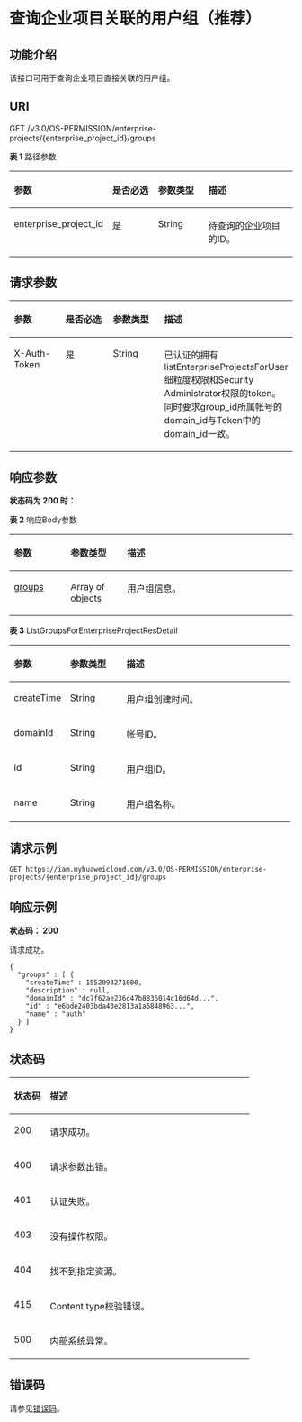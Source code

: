 # 查询企业项目关联的用户组（推荐）<a name="iam_02_0518"></a>

## 功能介绍<a name="section11811825145116"></a>

该接口可用于查询企业项目直接关联的用户组。

## URI<a name="section188117253512"></a>

GET /v3.0/OS-PERMISSION/enterprise-projects/\{enterprise\_project\_id\}/groups

**表 1**  路径参数

<a name="table128215252519"></a>
<table><thead align="left"><tr id="row1145725135112"><th class="cellrowborder" valign="top" width="20%" id="mcps1.2.5.1.1"><p id="p514542595115"><a name="p514542595115"></a><a name="p514542595115"></a>参数</p>
</th>
<th class="cellrowborder" valign="top" width="20%" id="mcps1.2.5.1.2"><p id="p01451025155113"><a name="p01451025155113"></a><a name="p01451025155113"></a>是否必选</p>
</th>
<th class="cellrowborder" valign="top" width="20%" id="mcps1.2.5.1.3"><p id="p13145525145115"><a name="p13145525145115"></a><a name="p13145525145115"></a>参数类型</p>
</th>
<th class="cellrowborder" valign="top" width="40%" id="mcps1.2.5.1.4"><p id="p1145172595114"><a name="p1145172595114"></a><a name="p1145172595114"></a>描述</p>
</th>
</tr>
</thead>
<tbody><tr id="row614519256517"><td class="cellrowborder" valign="top" width="20%" headers="mcps1.2.5.1.1 "><p id="p171451259518"><a name="p171451259518"></a><a name="p171451259518"></a>enterprise_project_id</p>
</td>
<td class="cellrowborder" valign="top" width="20%" headers="mcps1.2.5.1.2 "><p id="p8145102511518"><a name="p8145102511518"></a><a name="p8145102511518"></a>是</p>
</td>
<td class="cellrowborder" valign="top" width="20%" headers="mcps1.2.5.1.3 "><p id="p1714514254519"><a name="p1714514254519"></a><a name="p1714514254519"></a>String</p>
</td>
<td class="cellrowborder" valign="top" width="40%" headers="mcps1.2.5.1.4 "><p id="p146761719502"><a name="p146761719502"></a><a name="p146761719502"></a>待查询的企业项目的ID。</p>
</td>
</tr>
</tbody>
</table>

## 请求参数<a name="section19851925105113"></a>

<a name="table116151400516"></a>
<table><thead align="left"><tr id="row6838242205115"><th class="cellrowborder" valign="top" width="20%" id="mcps1.1.5.1.1"><p id="p16838242185115"><a name="p16838242185115"></a><a name="p16838242185115"></a>参数</p>
</th>
<th class="cellrowborder" valign="top" width="20%" id="mcps1.1.5.1.2"><p id="p783874217515"><a name="p783874217515"></a><a name="p783874217515"></a>是否必选</p>
</th>
<th class="cellrowborder" valign="top" width="20%" id="mcps1.1.5.1.3"><p id="p16838542135116"><a name="p16838542135116"></a><a name="p16838542135116"></a>参数类型</p>
</th>
<th class="cellrowborder" valign="top" width="40%" id="mcps1.1.5.1.4"><p id="p4838104219517"><a name="p4838104219517"></a><a name="p4838104219517"></a>描述</p>
</th>
</tr>
</thead>
<tbody><tr id="row1183834225119"><td class="cellrowborder" valign="top" width="20%" headers="mcps1.1.5.1.1 "><p id="p5838542175116"><a name="p5838542175116"></a><a name="p5838542175116"></a>X-Auth-Token</p>
</td>
<td class="cellrowborder" valign="top" width="20%" headers="mcps1.1.5.1.2 "><p id="p1883816427510"><a name="p1883816427510"></a><a name="p1883816427510"></a>是</p>
</td>
<td class="cellrowborder" valign="top" width="20%" headers="mcps1.1.5.1.3 "><p id="p98382421519"><a name="p98382421519"></a><a name="p98382421519"></a>String</p>
</td>
<td class="cellrowborder" valign="top" width="40%" headers="mcps1.1.5.1.4 "><p id="p1025519441207"><a name="p1025519441207"></a><a name="p1025519441207"></a>已认证的拥有listEnterpriseProjectsForUser细粒度权限和Security Administrator权限的token。同时要求group_id所属帐号的domain_id与Token中的domain_id一致。</p>
</td>
</tr>
</tbody>
</table>

## 响应参数<a name="section1085725105116"></a>

**状态码为 200 时：**

**表 2**  响应Body参数

<a name="table1585525115113"></a>
<table><thead align="left"><tr id="row1314582535114"><th class="cellrowborder" valign="top" width="20%" id="mcps1.2.4.1.1"><p id="p1145112512516"><a name="p1145112512516"></a><a name="p1145112512516"></a>参数</p>
</th>
<th class="cellrowborder" valign="top" width="20%" id="mcps1.2.4.1.2"><p id="p1214516252518"><a name="p1214516252518"></a><a name="p1214516252518"></a>参数类型</p>
</th>
<th class="cellrowborder" valign="top" width="60%" id="mcps1.2.4.1.3"><p id="p1014532515112"><a name="p1014532515112"></a><a name="p1014532515112"></a>描述</p>
</th>
</tr>
</thead>
<tbody><tr id="row13145202595115"><td class="cellrowborder" valign="top" width="20%" headers="mcps1.2.4.1.1 "><p id="p12145162535113"><a name="p12145162535113"></a><a name="p12145162535113"></a><a href="#table1489925125115">groups</a></p>
</td>
<td class="cellrowborder" valign="top" width="20%" headers="mcps1.2.4.1.2 "><p id="p18145182595115"><a name="p18145182595115"></a><a name="p18145182595115"></a>Array of objects</p>
</td>
<td class="cellrowborder" valign="top" width="60%" headers="mcps1.2.4.1.3 "><p id="p1914522513514"><a name="p1914522513514"></a><a name="p1914522513514"></a>用户组信息。</p>
</td>
</tr>
</tbody>
</table>

**表 3**  ListGroupsForEnterpriseProjectResDetail

<a name="table1489925125115"></a>
<table><thead align="left"><tr id="row1414511258515"><th class="cellrowborder" valign="top" width="20%" id="mcps1.2.4.1.1"><p id="p16145825175118"><a name="p16145825175118"></a><a name="p16145825175118"></a>参数</p>
</th>
<th class="cellrowborder" valign="top" width="20%" id="mcps1.2.4.1.2"><p id="p2014517251517"><a name="p2014517251517"></a><a name="p2014517251517"></a>参数类型</p>
</th>
<th class="cellrowborder" valign="top" width="60%" id="mcps1.2.4.1.3"><p id="p1014572575118"><a name="p1014572575118"></a><a name="p1014572575118"></a>描述</p>
</th>
</tr>
</thead>
<tbody><tr id="row201451725135114"><td class="cellrowborder" valign="top" width="20%" headers="mcps1.2.4.1.1 "><p id="p2145172515110"><a name="p2145172515110"></a><a name="p2145172515110"></a>createTime</p>
</td>
<td class="cellrowborder" valign="top" width="20%" headers="mcps1.2.4.1.2 "><p id="p171451825185120"><a name="p171451825185120"></a><a name="p171451825185120"></a>String</p>
</td>
<td class="cellrowborder" valign="top" width="60%" headers="mcps1.2.4.1.3 "><p id="p1214552510515"><a name="p1214552510515"></a><a name="p1214552510515"></a>用户组创建时间。</p>
</td>
</tr>
<tr id="row181458251518"><td class="cellrowborder" valign="top" width="20%" headers="mcps1.2.4.1.1 "><p id="p8145125135118"><a name="p8145125135118"></a><a name="p8145125135118"></a>domainId</p>
</td>
<td class="cellrowborder" valign="top" width="20%" headers="mcps1.2.4.1.2 "><p id="p1145025195112"><a name="p1145025195112"></a><a name="p1145025195112"></a>String</p>
</td>
<td class="cellrowborder" valign="top" width="60%" headers="mcps1.2.4.1.3 "><p id="p1914562595114"><a name="p1914562595114"></a><a name="p1914562595114"></a>帐号ID。</p>
</td>
</tr>
<tr id="row314511255518"><td class="cellrowborder" valign="top" width="20%" headers="mcps1.2.4.1.1 "><p id="p8145625105111"><a name="p8145625105111"></a><a name="p8145625105111"></a>id</p>
</td>
<td class="cellrowborder" valign="top" width="20%" headers="mcps1.2.4.1.2 "><p id="p21451525185112"><a name="p21451525185112"></a><a name="p21451525185112"></a>String</p>
</td>
<td class="cellrowborder" valign="top" width="60%" headers="mcps1.2.4.1.3 "><p id="p514572565110"><a name="p514572565110"></a><a name="p514572565110"></a>用户组ID。</p>
</td>
</tr>
<tr id="row12145142515114"><td class="cellrowborder" valign="top" width="20%" headers="mcps1.2.4.1.1 "><p id="p7145525135118"><a name="p7145525135118"></a><a name="p7145525135118"></a>name</p>
</td>
<td class="cellrowborder" valign="top" width="20%" headers="mcps1.2.4.1.2 "><p id="p1214582510515"><a name="p1214582510515"></a><a name="p1214582510515"></a>String</p>
</td>
<td class="cellrowborder" valign="top" width="60%" headers="mcps1.2.4.1.3 "><p id="p51453253511"><a name="p51453253511"></a><a name="p51453253511"></a>用户组名称。</p>
</td>
</tr>
</tbody>
</table>

## 请求示例<a name="section15934251517"></a>

```
GET https://iam.myhuaweicloud.com/v3.0/OS-PERMISSION/enterprise-projects/{enterprise_project_id}/groups 
```

## 响应示例<a name="section493225175115"></a>

**状态码： 200**

请求成功。

```
{ 
  "groups" : [ { 
    "createTime" : 1552093271000, 
    "description" : null, 
    "domainId" : "dc7f62ae236c47b8836014c16d64d...", 
    "id" : "e6bde2403bda43e2813a1a6848963...", 
    "name" : "auth" 
  } ] 
}
```

## 状态码<a name="section39942525111"></a>

<a name="table999122545112"></a>
<table><thead align="left"><tr id="row14145122519512"><th class="cellrowborder" valign="top" width="15%" id="mcps1.1.3.1.1"><p id="p18145162513519"><a name="p18145162513519"></a><a name="p18145162513519"></a>状态码</p>
</th>
<th class="cellrowborder" valign="top" width="85%" id="mcps1.1.3.1.2"><p id="p12145525125113"><a name="p12145525125113"></a><a name="p12145525125113"></a>描述</p>
</th>
</tr>
</thead>
<tbody><tr id="row9145202515114"><td class="cellrowborder" valign="top" width="15%" headers="mcps1.1.3.1.1 "><p id="p16145182511518"><a name="p16145182511518"></a><a name="p16145182511518"></a>200</p>
</td>
<td class="cellrowborder" valign="top" width="85%" headers="mcps1.1.3.1.2 "><p id="p151461259517"><a name="p151461259517"></a><a name="p151461259517"></a>请求成功。</p>
</td>
</tr>
<tr id="row3146625135119"><td class="cellrowborder" valign="top" width="15%" headers="mcps1.1.3.1.1 "><p id="p171461625115114"><a name="p171461625115114"></a><a name="p171461625115114"></a>400</p>
</td>
<td class="cellrowborder" valign="top" width="85%" headers="mcps1.1.3.1.2 "><p id="p31461025195111"><a name="p31461025195111"></a><a name="p31461025195111"></a>请求参数出错。</p>
</td>
</tr>
<tr id="row714622575119"><td class="cellrowborder" valign="top" width="15%" headers="mcps1.1.3.1.1 "><p id="p18146625135118"><a name="p18146625135118"></a><a name="p18146625135118"></a>401</p>
</td>
<td class="cellrowborder" valign="top" width="85%" headers="mcps1.1.3.1.2 "><p id="p1514619257518"><a name="p1514619257518"></a><a name="p1514619257518"></a>认证失败。</p>
</td>
</tr>
<tr id="row18146132525115"><td class="cellrowborder" valign="top" width="15%" headers="mcps1.1.3.1.1 "><p id="p61461525185119"><a name="p61461525185119"></a><a name="p61461525185119"></a>403</p>
</td>
<td class="cellrowborder" valign="top" width="85%" headers="mcps1.1.3.1.2 "><p id="p714615257514"><a name="p714615257514"></a><a name="p714615257514"></a>没有操作权限。</p>
</td>
</tr>
<tr id="row101469255510"><td class="cellrowborder" valign="top" width="15%" headers="mcps1.1.3.1.1 "><p id="p31461325185112"><a name="p31461325185112"></a><a name="p31461325185112"></a>404</p>
</td>
<td class="cellrowborder" valign="top" width="85%" headers="mcps1.1.3.1.2 "><p id="p5146525135119"><a name="p5146525135119"></a><a name="p5146525135119"></a>找不到指定资源。</p>
</td>
</tr>
<tr id="row57259113215"><td class="cellrowborder" valign="top" width="15%" headers="mcps1.1.3.1.1 "><p id="p167251316322"><a name="p167251316322"></a><a name="p167251316322"></a>415</p>
</td>
<td class="cellrowborder" valign="top" width="85%" headers="mcps1.1.3.1.2 "><p id="p472518163214"><a name="p472518163214"></a><a name="p472518163214"></a>Content type校验错误。</p>
</td>
</tr>
<tr id="row16725201173218"><td class="cellrowborder" valign="top" width="15%" headers="mcps1.1.3.1.1 "><p id="p20664637163311"><a name="p20664637163311"></a><a name="p20664637163311"></a>500</p>
</td>
<td class="cellrowborder" valign="top" width="85%" headers="mcps1.1.3.1.2 "><p id="p1664737113312"><a name="p1664737113312"></a><a name="p1664737113312"></a>内部系统异常。</p>
</td>
</tr>
</tbody>
</table>

## 错误码<a name="section8102192516511"></a>

请参见[错误码](错误码.md)。

